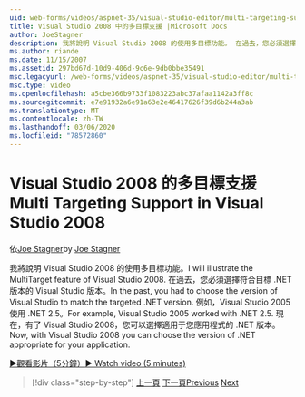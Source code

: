 ```yaml
---
uid: web-forms/videos/aspnet-35/visual-studio-editor/multi-targeting-support-in-visual-studio-2008
title: Visual Studio 2008 中的多目標支援 |Microsoft Docs
author: JoeStagner
description: 我將說明 Visual Studio 2008 的使用多目標功能。 在過去，您必須選擇 Visual Studio 的版本，以符合目標 .NET versi 。
ms.author: riande
ms.date: 11/15/2007
ms.assetid: 297bd67d-10d9-406d-9c6e-9db0bbe35491
msc.legacyurl: /web-forms/videos/aspnet-35/visual-studio-editor/multi-targeting-support-in-visual-studio-2008
msc.type: video
ms.openlocfilehash: a5cbe366b9733f1083223abc37afaa1142a3ff8c
ms.sourcegitcommit: e7e91932a6e91a63e2e46417626f39d6b244a3ab
ms.translationtype: MT
ms.contentlocale: zh-TW
ms.lasthandoff: 03/06/2020
ms.locfileid: "78572860"
---
```

# <a name="multi-targeting-support-in-visual-studio-2008"></a><span data-ttu-id="9ce68-104">Visual Studio 2008 的多目標支援</span><span class="sxs-lookup"><span data-stu-id="9ce68-104">Multi Targeting Support in Visual Studio 2008</span></span>

<span data-ttu-id="9ce68-105">依[Joe Stagner](https://github.com/JoeStagner)</span><span class="sxs-lookup"><span data-stu-id="9ce68-105">by [Joe Stagner](https://github.com/JoeStagner)</span></span>

<span data-ttu-id="9ce68-106">我將說明 Visual Studio 2008 的使用多目標功能。</span><span class="sxs-lookup"><span data-stu-id="9ce68-106">I will illustrate the MultiTarget feature of Visual Studio 2008.</span></span> <span data-ttu-id="9ce68-107">在過去，您必須選擇符合目標 .NET 版本的 Visual Studio 版本。</span><span class="sxs-lookup"><span data-stu-id="9ce68-107">In the past, you had to choose the version of Visual Studio to match the targeted .NET version.</span></span> <span data-ttu-id="9ce68-108">例如，Visual Studio 2005 使用 .NET 2.5。</span><span class="sxs-lookup"><span data-stu-id="9ce68-108">For example, Visual Studio 2005 worked with .NET 2.5.</span></span> <span data-ttu-id="9ce68-109">現在，有了 Visual Studio 2008，您可以選擇適用于您應用程式的 .NET 版本。</span><span class="sxs-lookup"><span data-stu-id="9ce68-109">Now, with Visual Studio 2008 you can choose the version of .NET appropriate for your application.</span></span>

[<span data-ttu-id="9ce68-110">&#9654;觀看影片（5分鐘）</span><span class="sxs-lookup"><span data-stu-id="9ce68-110">&#9654; Watch video (5 minutes)</span></span>](https://channel9.msdn.com/Blogs/ASP-NET-Site-Videos/multi-targeting-support-in-visual-studio-2008)

> [!div class="step-by-step"]
> <span data-ttu-id="9ce68-111">[上一頁](javascript-debugging-in-visual-studio-2008.md)
> [下一頁](intellisense-for-jscript-and-aspnet-ajax.md)</span><span class="sxs-lookup"><span data-stu-id="9ce68-111">[Previous](javascript-debugging-in-visual-studio-2008.md)
[Next](intellisense-for-jscript-and-aspnet-ajax.md)</span></span>
